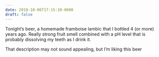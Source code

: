```yaml
---
date: 2018-10-06T17:15:10-0600
draft: false
---
```


Tonight’s beer, a homemade framboise lambic that I bottled 4 (or more) years ago. Really strong fruit smell combined with a pH level that is probably dissolving my teeth as I drink it.

That description may not sound appealing, but I’m liking this beer

